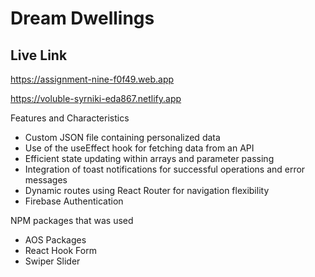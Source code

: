 # Dream Dwellings

## Live Link

https://assignment-nine-f0f49.web.app

https://voluble-syrniki-eda867.netlify.app

Features and Characteristics

- Custom JSON file containing personalized data
- Use of the useEffect hook for fetching data from an API
- Efficient state updating within arrays and parameter passing
- Integration of toast notifications for successful operations and error messages
- Dynamic routes using React Router for navigation flexibility
- Firebase Authentication

NPM packages that was used

- AOS Packages
- React Hook Form
- Swiper Slider
